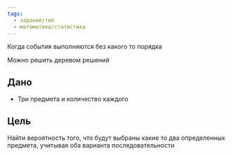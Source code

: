 ```yaml
---
tags:
  - задание/тип
  - математика/статистика
---
```

Когда события выполняются без какого то порядка

Можно решить деревом решений

## Дано

- Три предмета и количество каждого

## Цель

Найти вероятность того, что будут выбраны какие то два определенных предмета, учитывая оба варианта последовательности